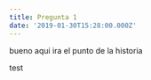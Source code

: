 ```yaml
---
title: Pregunta 1
date: '2019-01-30T15:28:00.000Z'
---
```


bueno aqui ira el punto de la historia

test